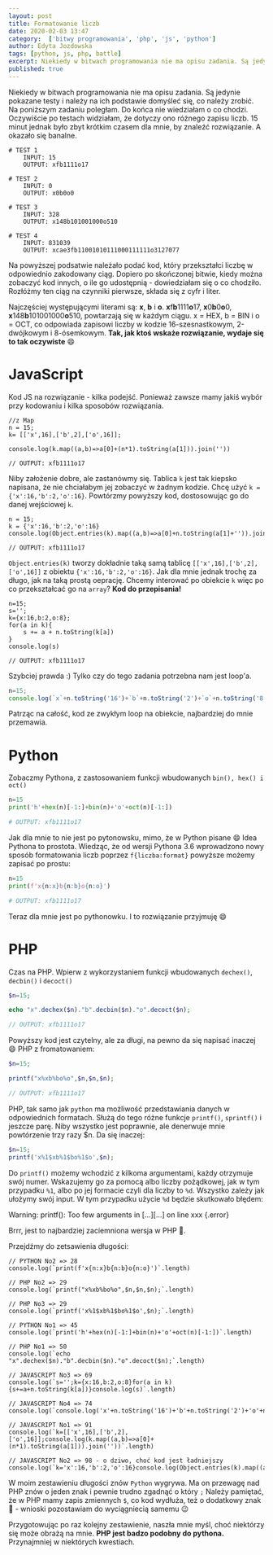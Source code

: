```yaml
---
layout: post
title: Formatowanie liczb
date: 2020-02-03 13:47
category:  ['bitwy programowania', 'php', 'js', 'python']
author: Edyta Jozdowska
tags: [python, js, php, battle]
excerpt: Niekiedy w bitwach programowania nie ma opisu zadania. Są jedynie pokazane testy i należy na ich podstawie domyśleć się, co należy zrobić. Na tym zadaniu poległam.
published: true
---
```

Niekiedy w bitwach programowania nie ma opisu zadania. Są jedynie pokazane testy i należy na ich podstawie domyśleć się, co należy zrobić.
Na poniższym zadaniu poległam. Do końca nie wiedziałam o co chodzi. Oczywiście po testach widziałam, że dotyczy ono różnego zapisu liczb. 15 minut jednak było zbyt krótkim czasem dla mnie, by  znaleźć rozwiązanie. A okazało się banalne.

```config
# TEST 1
	INPUT: 15
	OUTPUT: xfb1111o17

# TEST 2
	INPUT: 0
	OUTPUT: x0b0o0

# TEST 3
	INPUT: 328
	OUTPUT: x148b101001000o510

# TEST 4
	INPUT: 831039
	OUTPUT: xcae3fb11001010111000111111o3127077
```

Na powyższej podsatwie należało podać kod, który przekształci liczbę w odpowiednio zakodowany ciąg. Dopiero po skończonej bitwie, kiedy można zobaczyć kod innych, o ile go udostępnią - dowiedziałam się o co chodziło. Rozłóżmy ten ciąg na czynniki pierwsze, składa się z cyfr i liter. 

Najczęściej występującymi literami są: **x**, **b** i **o**. **x**f**b**1111**o**17, **x**0**b**0**o**0, **x**148**b**101001000**o**510, powtarzają się w każdym ciągu. x = HEX, b = BIN i o = OCT, co odpowiada zapisowi liczby w kodzie 16-szesnastkowym, 2-dwójkowym i 8-ósemkowym. **Tak, jak ktoś wskaże rozwiązanie, wydaje się to tak oczywiste** :smile:

# JavaScript
Kod JS na rozwiązanie - kilka podejść. Ponieważ zawsze mamy jakiś wybór przy kodowaniu i kilka sposobów rozwiązania.
```JS
//z Map
n = 15;
k= [['x',16],['b',2],['o',16]];

console.log(k.map((a,b)=>a[0]+(n*1).toString(a[1])).join(''))

// OUTPUT: xfb1111o17
```
Niby założenie dobre, ale zastanówmy się. Tablica `k` jest tak kiepsko napisana, że nie chciałabym jej zobaczyć w żadnym kodzie. Chcę użyć `k = {'x':16,'b':2,'o':16}`. Powtórzmy powyższy kod, dostosowując go do danej wejściowej `k`.

```JS
n = 15;
k = {'x':16,'b':2,'o':16}
console.log(Object.entries(k).map((a,b)=>a[0]+n.toString(a[1]+'')).join(''))

// OUTPUT: xfb1111o17
```

`Object.entries(k)` tworzy dokładnie taką samą tablicę `[['x',16],['b',2],['o',16]]` z obiektu `{'x':16,'b':2,'o':16}`. Jak dla mnie jednak trochę za długo, jak na taką prostą oeprację. Chcemy interować po obiekcie `k` więc po co przekształcać go na `array`?
**Kod do przepisania!**

```JS
n=15;
s='';
k={x:16,b:2,o:8};
for(a in k){
	s += a + n.toString(k[a])
}
console.log(s)

// OUTPUT: xfb1111o17
```
Szybciej prawda :) Tylko czy do tego zadania potrzebna nam jest loop'a.
```js
n=15;
console.log(`x`+n.toString('16')+`b`+n.toString('2')+`o`+n.toString('8'));
```
Patrząc na całość, kod ze zwykłym loop na obiekcie, najbardziej do mnie przemawia.

# Python
Zobaczmy Pythona, z zastosowaniem funkcji wbudowanych `bin(), hex() i oct()`
```py
n=15
print('h'+hex(n)[-1:]+bin(n)+'o'+oct(n)[-1:])

# OUTPUT: xfb1111o17
```

Jak dla mnie to nie jest po pytonowsku, mimo, że w Python pisane :smile: Idea Pythona to prostota.
Wiedząc, że od wersji Pythona 3.6 wprowadzono nowy sposób formatowania liczb poprzez `f{liczba:format}` powyższe możemy zapisać po prostu:
```py
n=15
print(f'x{n:x}b{n:b}o{n:o}')

# OUTPUT: xfb1111o17
```
Teraz dla mnie jest po pythonowku. I to rozwiązanie przyjmuję :smile:

# PHP
Czas na PHP. Wpierw z wykorzystaniem funkcji wbudowanych `dechex()`, `decbin()` i `decoct()`
```PHP
$n=15;

echo "x".dechex($n)."b".decbin($n)."o".decoct($n);

// OUTPUT: xfb1111o17
```
Powyższy kod jest czytelny, ale za długi, na pewno da się napisać inaczej :smile:
PHP z fromatowaniem:
```PHP
$n=15;

printf("x%xb%bo%o",$n,$n,$n);

// OUTPUT: xfb1111o17
```
PHP, tak samo jak `python` ma możliwość przedstawiania danych w odpowiednich formatach. Służą do tego różne funkcje `printf()`, `sprintf()` i jeszcze parę.
Niby wszystko jest poprawnie, ale denerwuje mnie powtórzenie trzy razy $n. Da się inaczej:

```PHP
$n=15;
printf('x%1$xb%1$bo%1$o',$n);
```
Do `printf()` możemy wchodzić z kilkoma argumentami, każdy otrzymuje swój numer. Wskazujemy go za pomocą albo liczby pożądkowej, jak w tym przypadku `%1`, albo po jej formacie czyli dla liczby to `%d`. Wszystko zależy jak ułożymy swój input. W tym przypadku użycie `%d` będzie skutkowało błędem:

Warning:  printf(): Too few arguments in [...][...] on line xxx
{.error}

Brrr, jest to najbardziej zaciemniona wersja w PHP :rofl:.

Przejdźmy do zetsawienia długości:
```JS
// PYTHON No2 => 28
console.log(`print(f'x{n:x}b{n:b}o{n:o}')`.length)

// PHP No2 => 29
console.log(`printf("x%xb%bo%o",$n,$n,$n);`.length)

// PHP No3 => 29
console.log(`printf('x%1$xb%1$bo%1$o',$n);`.length)

// PYTHON No1 => 45
console.log(`print('h'+hex(n)[-1:]+bin(n)+'o'+oct(n)[-1:])`.length)

// PHP No1 => 50
console.log(`echo "x".dechex($n)."b".decbin($n)."o".decoct($n);`.length)

// JAVASCRIPT No3 => 69
console.log(`s='';k={x:16,b:2,o:8}for(a in k){s+=a+n.toString(k[a])}console.log(s)`.length)

// JAVASCRIPT No4 => 74
console.log(`console.log('x'+n.toString('16')+'b'+n.toString('2')+'o'+n.toString('8'));`.length)

// JAVASCRIPT No1 => 91
console.log(`k=[['x',16],['b',2],['o',16]];console.log(k.map((a,b)=>a[0]+(n*1).toString(a[1])).join(''))`.length)

// JAVASCRIPT No2 => 98 - o dziwo, choć kod jest ładniejszy
console.log(`k='x':16,'b':2,'o':16}console.log(Object.entries(k).map((a,b)=>a[0]+n.toString(a[1]+'')).join(''))`.length)
```
W moim zestawieniu długości znów `Python` wygrywa. Ma on przewagę nad PHP znów o jeden znak i pewnie trudno zgadnąć o który `;`
Należy pamiętać, że w PHP mamy zapis zmiennych `$`, co kod wydłuża, też o dodatkowy znak :rofl: - wnioski pozostawiam do wyciągniecią samemu :wink:

Przygotowując po raz kolejny zestawienie, naszła mnie myśl, choć niektórzy się może obrażą na mnie. 
**PHP jest badzo podobny do pythona.** Przynajmniej w niektórych kwestiach.
